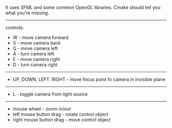 It uses SFML and some common OpenGL libraries. Cmake should tell you what you're missing.

---

controls:
  - W - move camera forward
  - S - move camera back
  - Q - move camera left
  - A - turn camera left
  - E - move camera right
  - D - turn camera right
  
  ---
  
  - UP, DOWN, LEFT. RIGHT - move focus point fo camera in invisible plane
  
  ---
  
  - L - toggle camera from light source

  ---

  - mouse wheel - zoom in/out
  - left mouse button drag - rotate control object
  - right mouse button drag - move control object
